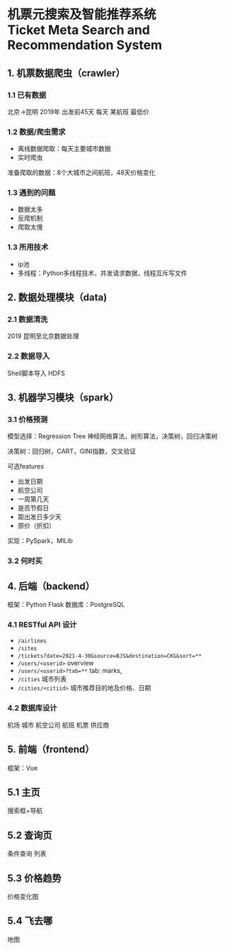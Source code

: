 # 机票元搜索及智能推荐系统<br>Ticket Meta Search and Recommendation System

## 1. 机票数据爬虫（crawler）

### 1.1 已有数据

北京->昆明 2019年 出发前45天 每天 某航班 最低价

### 1.2 数据/爬虫需求

- 离线数据爬取：每天主要城市数据
- 实时爬虫

准备爬取的数据：8个大城市之间航班，48天价格变化

### 1.3 遇到的问题

- 数据太多
- 反爬机制
- 爬取太慢

### 1.3 所用技术

- ip池
- 多线程：Python多线程技术，并发请求数据，线程互斥写文件

## 2. 数据处理模块（data)

### 2.1 数据清洗

2019 昆明至北京数据处理

### 2.2 数据导入

Shell脚本导入 HDFS

## 3. 机器学习模块（spark）

### 3.1 价格预测

模型选择：Regression Tree
神经网络算法，树形算法，决策树，回归决策树

决策树：回归树，CART，GINI指数，交叉验证

可选features
- 出发日期
- 航空公司
- 一周第几天
- 是否节假日
- 距出发日多少天
- 原价（折扣）

实现：PySpark，MlLib

### 3.2 何时买

## 4. 后端（backend）

框架：Python Flask
数据库：PostgreSQL

### 4.1 RESTful API 设计

- `/airlines`
- `/sites`
- `/tickets?date=2021-4-30&source=BJS&destination=CKG&sort=**`
- `/users/<userid>` overview
- `/users/<userid>?tab=**` tab: marks, 
- `/cities` 城市列表
- `/cities/<citiid>` 城市推荐目的地及价格、日期

### 4.2 数据库设计

机场
城市
航空公司
航班
机票
供应商

## 5. 前端（frontend）

框架：Vue

## 5.1 主页

搜索框+导航

## 5.2 查询页

条件查询
列表

## 5.3 价格趋势

价格变化图

## 5.4 飞去哪

地图
